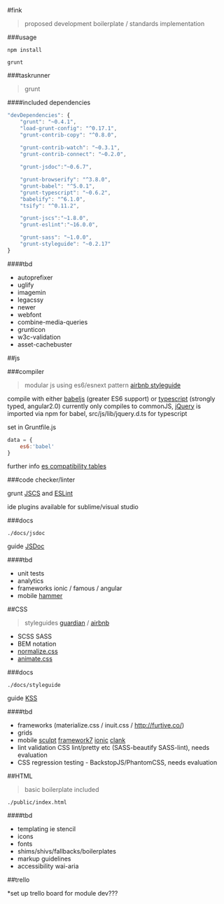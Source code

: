 #fink
>proposed development boilerplate / standards implementation

###usage

```shell
npm install
```

```shell
grunt
```

###taskrunner
>grunt

####included dependencies

```js
"devDependencies": {
    "grunt": "~0.4.1",
    "load-grunt-config": "^0.17.1",
    "grunt-contrib-copy": "^0.8.0",
        
    "grunt-contrib-watch": "~0.3.1",
    "grunt-contrib-connect": "~0.2.0",

    "grunt-jsdoc":"~0.6.7",

    "grunt-browserify": "^3.8.0",
    "grunt-babel": "^5.0.1",
    "grunt-typescript": "~0.6.2",
    "babelify": "^6.1.0",
    "tsify": "^0.11.2",

    "grunt-jscs":"~1.8.0",
    "grunt-eslint":"~16.0.0",

    "grunt-sass": "~1.0.0",
    "grunt-styleguide": "~0.2.17"
}
```

####tbd
* autoprefixer
* uglify
* imagemin
* legacssy
* newer
* webfont
* combine-media-queries
* grunticon
* w3c-validation
* asset-cachebuster

##js

###compiler

>modular js using es6/esnext pattern [airbnb styleguide](https://github.com/airbnb/javascript)

compile with either [babeljs](https://babeljs.io/) (greater ES6 support) or [typescript](http://www.typescriptlang.org/) (strongly typed, angular2.0) currently only compiles to commonJS, [jQuery](https://jquery.com/) is imported via npm for babel, src/js/lib/jquery.d.ts for typescript

set in Gruntfile.js
```js
data = {
    es6:'babel'
}
```

further info [es compatibility tables](http://kangax.github.io/compat-table/es5/)

###code checker/linter

grunt [JSCS](http://jscs.info/) and [ESLint](http://eslint.org/)

ide plugins available for sublime/visual studio

###docs
```
./docs/jsdoc
```

guide [JSDoc](http://usejsdoc.org/)

####tbd
>
* unit tests
* analytics
* frameworks ionic / famous / angular
* mobile [hammer](http://hammerjs.github.io/)

##CSS
>styleguides [guardian](https://github.com/guardian/frontend/wiki/CSS-guidelines) / [airbnb](https://github.com/airbnb/css)

* SCSS SASS
* BEM notation
* [normalize.css](http://necolas.github.io/normalize.css/)
* [animate.css](https://daneden.github.io/animate.css/)

###docs
```
./docs/styleguide
```

guide [KSS](https://www.npmjs.com/package/grunt-kss)

####tbd
>
* frameworks (materialize.css / inuit.css / http://furtive.co/)
* grids
* mobile [sculpt](https://www.heartinternet.uk/sculpt?__ja=tsid:60927|cgn:6157437) [framework7](http://www.idangero.us/framework7/#.VaO53_lVhuB) [ionic](http://ionicframework.com/) [clank](http://getclank.com/)
* lint validation CSS lint/pretty etc (SASS-beautify SASS-lint), needs evaluation
* CSS regression testing - BackstopJS/PhantomCSS, needs evaluation

##HTML

>basic boilerplate included

```
./public/index.html
```

####tbd
>
* templating ie stencil
* icons
* fonts
* shims/shivs/fallbacks/boilerplates
* markup guidelines
* accessibility wai-aria

##trello

*set up trello board for module dev???